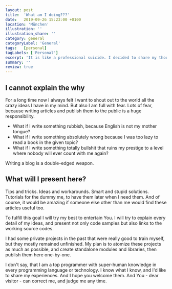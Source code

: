```yaml
---
layout: post
title:  'What am I doing???'
date:   2019-09-26 15:23:00 +0100
location: 'München'
illustration: ''
illustration_share: ''
category: general
categoryLabel: 'General'
tags:   [personal]
tagLabels: ['Personal']
excerpt: 'It is like a professional suicide. I decided to share my thoughts in various IT-related topics. Maybe a good idea, maybe not. The people of the Internet will judge me.'
summary: ''
review: true
---
```


## I cannot explain the why

For a long time now I always felt I want to shout out to the world all the crazy ideas I have in my mind.
But also I am full with fear. Lots of fear, because writing articles and publish them to the public is a
huge responsibility.

* What if I write something rubbish, because English is not my mother tongue? 
* What if I write something absolutely wrong because I was too lazy to read a book in the given topic? 
* What if I write something totally bullshit that ruins my prestige to a level where nobody will ever count with me again?

Writing a blog is a double-edged weapon.

## What will I present here?

Tips and tricks. Ideas and workarounds. Smart and stupid solutions. Tutorials for the dummy me, to have them later 
when I need them. And of course, it would be amazing if someone else other than me would find these articles useful too. 

To fulfill this goal I will try my best to entertain You. I will try to explain every detail of my ideas, and present not only 
code samples but also links to the working source codes.

I had some private projects in the past that were really good to train myself, but they mostly remained unfinished. 
My plan is to atomize these projects as much as possible, and create standalone modules and libraries, then publish 
them here one-by-one.

I don't say, that I am a top programmer with super-human knowledge in every programming language or technology. I know
what I know, and I'd like to share my experiences. And I hope you welcome them. And You - dear visitor - can correct 
me, and judge me any time.   

